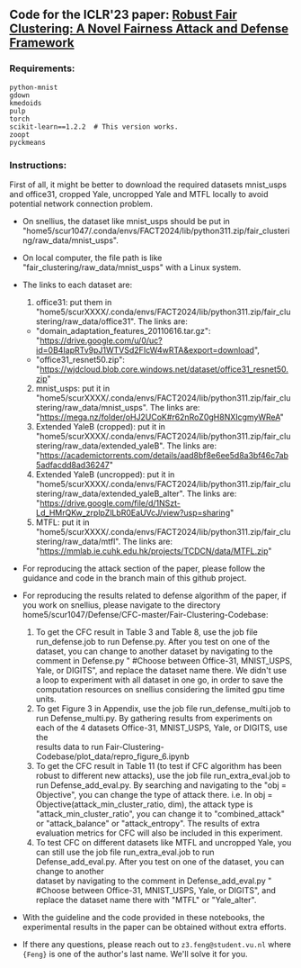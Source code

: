 ## Code for the ICLR'23 paper: [Robust Fair Clustering: A Novel Fairness Attack and Defense Framework](https://arxiv.org/pdf/2210.01953.pdf)

### Requirements:
```
python-mnist
gdown
kmedoids
pulp
torch
scikit-learn==1.2.2  # This version works.
zoopt
pyckmeans
```

### Instructions:
First of all, it might be better to download the required datasets mnist_usps and office31, cropped Yale, uncropped Yale and MTFL locally to avoid potential network connection problem. 
  - On snellius, the dataset like mnist_usps should be put in "home5/scur1047/.conda/envs/FACT2024/lib/python311.zip/fair_clustering/raw_data/mnist_usps".
  - On local computer, the file path is like "fair_clustering/raw_data/mnist_usps" with a Linux system.
  - The links to each dataset are:
    1. office31: put them in "home5/scurXXXX/.conda/envs/FACT2024/lib/python311.zip/fair_clustering/raw_data/office31". The links are: 
      - "domain_adaptation_features_20110616.tar.gz": "https://drive.google.com/u/0/uc?id=0B4IapRTv9pJ1WTVSd2FIcW4wRTA&export=download",
      - "office31_resnet50.zip": "https://wjdcloud.blob.core.windows.net/dataset/office31_resnet50.zip"
    2. mnist_usps: put it in "home5/scurXXXX/.conda/envs/FACT2024/lib/python311.zip/fair_clustering/raw_data/mnist_usps". The links are: 
         "https://mega.nz/folder/oHJ2UCoK#r62nRoZ0gH8NXIcgmyWReA"
    3. Extended YaleB (cropped): put it in "home5/scurXXXX/.conda/envs/FACT2024/lib/python311.zip/fair_clustering/raw_data/extended_yaleB". The links are: 
         "https://academictorrents.com/details/aad8bf8e6ee5d8a3bf46c7ab5adfacdd8ad36247"
    4. Extended YaleB (uncropped): put it in "home5/scurXXXX/.conda/envs/FACT2024/lib/python311.zip/fair_clustering/raw_data/extended_yaleB_alter". The links are: 
         "https://drive.google.com/file/d/1NSzt-Ld_HMrQKw_zrplpZlLbR0EaUVcJ/view?usp=sharing"
    5. MTFL: put it in "home5/scurXXXX/.conda/envs/FACT2024/lib/python311.zip/fair_clustering/raw_data/mtfl". The links are: 
         "https://mmlab.ie.cuhk.edu.hk/projects/TCDCN/data/MTFL.zip"
        
- For reproducing the attack section of the paper, please follow the guidance and code in the branch main of this github project.

- For reproducing the results related to defense algorithm of the paper, if you work on snellius, please navigate to the directory home5/scur1047/Defense/CFC-master/Fair-Clustering-Codebase:
  1. To get the CFC result in Table 3 and Table 8, use the job file run_defense.job to run Defense.py. After you test on one of the dataset, you can change to another dataset by navigating to the comment in 
     Defense.py " #Choose between Office-31, MNIST_USPS, Yale, or DIGITS", and replace the dataset name there. We didn't use a loop to experiment with all dataset in one go, in order to save the computation 
     resources on snellius considering the limited gpu time units.
  2. To get Figure 3 in Appendix, use the job file run_defense_multi.job to run Defense_multi.py. By gathering results from experiments on each of the 4 datasets Office-31, MNIST_USPS, Yale, or DIGITS, use the   
     results data to run Fair-Clustering-Codebase/plot_data/repro_figure_6.ipynb
  3. To get the CFC result in Table 11 (to test if CFC algorithm has been robust to different new attacks), use the job file run_extra_eval.job to run Defense_add_eval.py. By searching and navigating to the "obj 
     = Objective", you can change the type of attack there. i.e. In obj = Objective(attack_min_cluster_ratio, dim), the attack type is "attack_min_cluster_ratio", you can change it to "combined_attack" or 
     "attack_balance" or "attack_entropy". The results of extra evaluation metrics for CFC will also be included in this experiment.
  4. To test CFC on different datasets like MTFL and uncropped Yale, you can still use the job file run_extra_eval.job to run Defense_add_eval.py. After you test on one of the dataset, you can change to another  
     dataset by navigating to the comment in Defense_add_eval.py " #Choose between Office-31, MNIST_USPS, Yale, or DIGITS", and replace the dataset name there with "MTFL" or "Yale_alter". 

- With the guideline and the code provided in these notebooks, the experimental results in the paper can be obtained without extra efforts.
- If there any questions, please reach out to ```z3.feng@student.vu.nl``` where ```{Feng}``` is one of the author's last name. We'll solve it for you.
